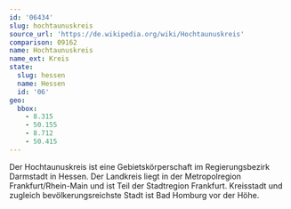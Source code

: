 ```yaml
---
id: '06434'
slug: hochtaunuskreis
source_url: 'https://de.wikipedia.org/wiki/Hochtaunuskreis'
comparison: 09162
name: Hochtaunuskreis
name_ext: Kreis
state:
  slug: hessen
  name: Hessen
  id: '06'
geo:
  bbox:
    - 8.315
    - 50.155
    - 8.712
    - 50.415
---
```


Der Hochtaunuskreis ist eine Gebietskörperschaft im Regierungsbezirk Darmstadt in Hessen. Der Landkreis liegt in der Metropolregion Frankfurt/Rhein-Main und ist Teil der Stadtregion Frankfurt. Kreisstadt und zugleich bevölkerungsreichste Stadt ist Bad Homburg vor der Höhe.

